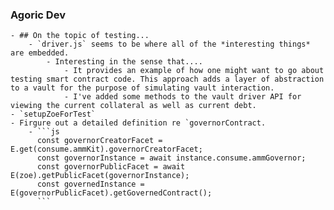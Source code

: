 ### Agoric Dev
	- ## On the topic of testing...
		- `driver.js` seems to be where all of the *interesting things* are embedded.
			- Interesting in the sense that....
				- It provides an example of how one might want to go about testing smart contract code. This approach adds a layer of abstraction to a vault for the purpose of simulating vault interaction.
				- I've added some methods to the vault driver API for viewing the current collateral as well as current debt.
	- `setupZoeForTest`
	- Firgure out a detailed definition re `governorContract.
		- ```js
		  const governorCreatorFacet = E.get(consume.ammKit).governorCreatorFacet;
		  const governorInstance = await instance.consume.ammGovernor;
		  const governorPublicFacet = await E(zoe).getPublicFacet(governorInstance);
		  const governedInstance = E(governorPublicFacet).getGovernedContract();
		  ```